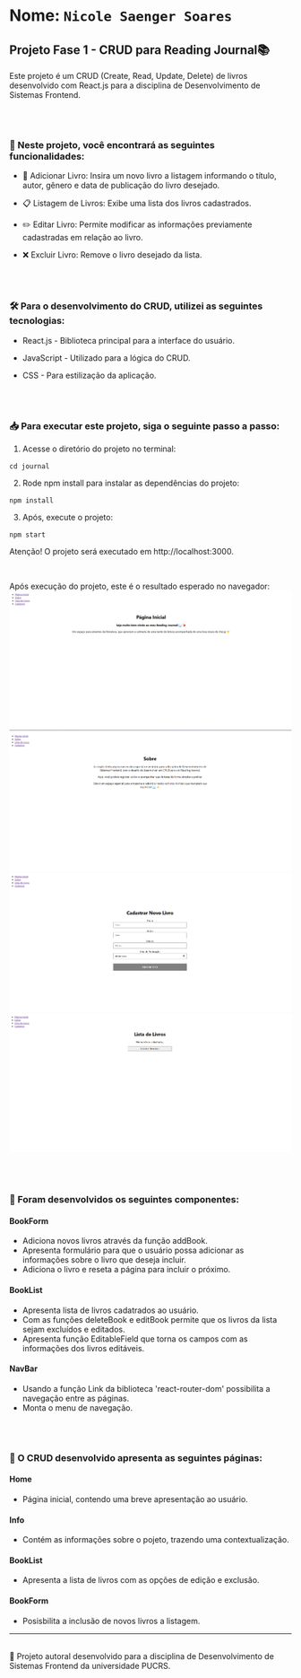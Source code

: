 # Nome: `Nicole Saenger Soares`

## Projeto Fase 1 - CRUD para Reading Journal📚 

Este projeto é um CRUD (Create, Read, Update, Delete) de livros desenvolvido com React.js para a disciplina de Desenvolvimento de Sistemas Frontend. 

<br>
<br>

### 🚀 Neste projeto, você encontrará as seguintes funcionalidades:

- 📌 Adicionar Livro: Insira um novo livro a listagem informando o título, autor, gênero e data de publicação do livro desejado.

- 📋 Listagem de Livros: Exibe uma lista dos livros cadastrados.

- ✏️ Editar Livro: Permite modificar as informações previamente cadastradas em relação ao livro.

- ❌ Excluir Livro: Remove o livro desejado da lista.

<br>
<br>

### 🛠️ Para o desenvolvimento do CRUD, utilizei as seguintes tecnologias:

- React.js - Biblioteca principal para a interface do usuário.

- JavaScript - Utilizado para a lógica do CRUD.

- CSS - Para estilização da aplicação.

<br>
<br>

### 📥 Para executar este projeto, siga o seguinte passo a passo:
1. Acesse o diretório do projeto no terminal:
```
cd journal
```

2. Rode npm install para instalar as dependências do projeto:
```
npm install
```

3. Após, execute o projeto:
```
npm start
```

Atenção! O projeto será executado em http://localhost:3000.

<br>

Após execução do projeto, este é o resultado esperado no navegador:
![Print da página inicial](./assets/homepage.png)
![Print da página informativa](./assets/info.png)
![Print da página de cadastro](./assets/bookForm.png)
![Print da página de listagem](./assets/bookList.png)

<br>
<br>

### 🧩 Foram desenvolvidos os seguintes componentes:
#### BookForm
- Adiciona novos livros através da função addBook.
- Apresenta formulário para que o usuário possa adicionar as informações sobre o livro que deseja incluir.
- Adiciona o livro e reseta a página para incluir o próximo.

#### BookList
- Apresenta lista de livros cadatrados ao usuário.
- Com as funções deleteBook e editBook permite que os livros da lista sejam excluídos e editados.
- Apresenta função EditableField que torna os campos com as informações dos livros editáveis.
  
#### NavBar
- Usando a função Link da biblioteca 'react-router-dom' possibilita a navegação entre as páginas.
- Monta o menu de navegação.

<br>
<br>

### 📄 O CRUD desenvolvido apresenta as seguintes páginas:
#### Home
- Página inicial, contendo uma breve apresentação ao usuário.

#### Info
- Contém as informações sobre o pojeto, trazendo uma contextualização.

#### BookList
- Apresenta a lista de livros com as opções de edição e exclusão.

#### BookForm
- Posisbilita a inclusão de novos livros a listagem.


---
<br>
📜 Projeto autoral desenvolvido para a disciplina de Desenvolvimento de Sistemas Frontend da universidade PUCRS.
